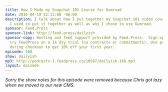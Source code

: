 ```yaml
---
title: How I Made my Snapchat 101 Course for Gumroad
date: 2016-04-19 12:11:00 -06:00
description: I talk about how I put together my Snapchat 101 video course -the apps
  I used to put it together as well as why I chose to use Gumroad.
sponsor: Feed.Press
sponsor-link: http://feed.press/dailyish
sponsor-copy: Hosting and feed support provided by Feed.Press.  Sign-up today and
  try FeedPress on a 14 day trial (no contracts or commitments). Use promo code "dailyish"
  during checkout to get 10% off your first year.
episode: 168
show: dailyish
mp3: http://podcasts-1.feedpress.co/10587/dailyish-168.mp3
layout: episode
---
```


<em>Sorry the show notes for this episode were removed because Chris got lazy when we moved to our new CMS</em>.
